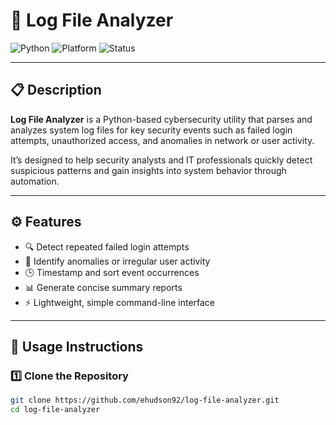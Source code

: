 # 🧠 Log File Analyzer  

![Python](https://img.shields.io/badge/Python-3.12-blue)
![Platform](https://img.shields.io/badge/Platform-Windows%2011%20%7C%20Linux%20%7C%20macOS-lightgrey)
![Status](https://img.shields.io/badge/Status-Active-success)

---

## 📋 Description  

**Log File Analyzer** is a Python-based cybersecurity utility that parses and analyzes system log files for key security events such as failed login attempts, unauthorized access, and anomalies in network or user activity.  

It’s designed to help security analysts and IT professionals quickly detect suspicious patterns and gain insights into system behavior through automation.

---

## ⚙️ Features  

- 🔍 Detect repeated failed login attempts  
- 🧩 Identify anomalies or irregular user activity  
- 🕒 Timestamp and sort event occurrences  
- 📊 Generate concise summary reports  
- ⚡ Lightweight, simple command-line interface  

---

## 🚀 Usage Instructions  

### 1️⃣ Clone the Repository  

```bash
git clone https://github.com/ehudson92/log-file-analyzer.git
cd log-file-analyzer
